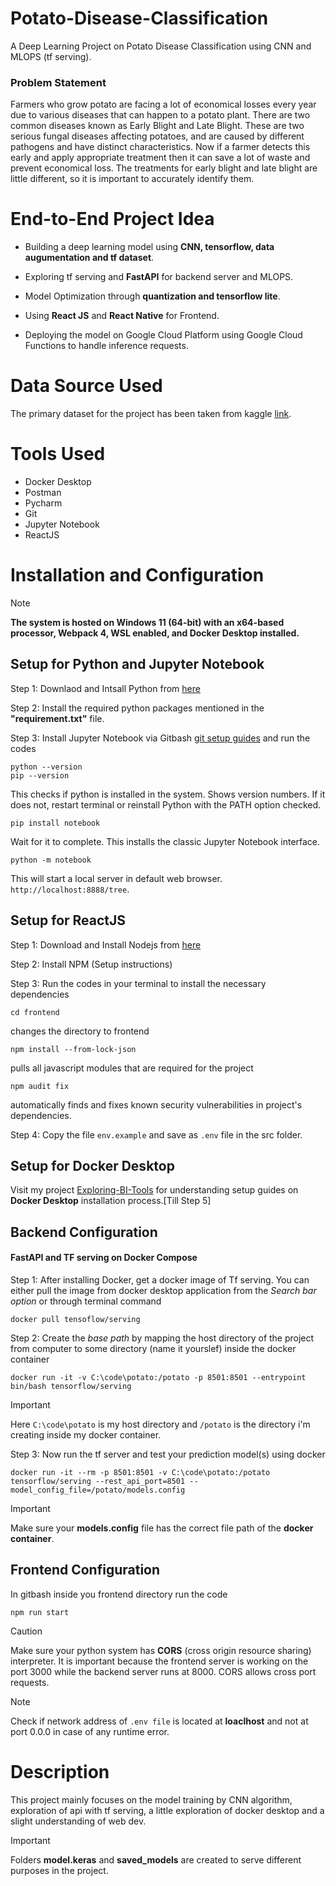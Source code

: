 # Potato-Disease-Classification 
A Deep Learning Project on Potato Disease Classification using CNN and MLOPS (tf serving).

### Problem Statement
Farmers who grow potato are facing a lot of economical losses every year due to various diseases that can happen to a potato plant. There are two common diseases known as Early Blight and Late Blight. These are two serious fungal diseases affecting potatoes, and are caused by different pathogens and have distinct characteristics. Now if a farmer detects this early and apply appropriate treatment then it can save a lot of waste and prevent economical loss. The treatments for early blight and late blight are little different, so it is important to accurately identify them.

# End-to-End Project Idea
- Building a deep learning model using **CNN, tensorflow, data augumentation and tf dataset**.
  
- Exploring  tf serving and **FastAPI** for backend server and MLOPS.
  
- Model Optimization through **quantization and tensorflow lite**.
  
- Using **React JS** and **React Native** for Frontend.
  
- Deploying the model on Google Cloud Platform using Google Cloud Functions to handle inference requests.

# Data Source Used
The primary dataset for the project has been taken from kaggle [link](https://www.kaggle.com/datasets/arjuntejaswi/plant-village).

# Tools Used
- Docker Desktop
- Postman
- Pycharm
- Git
- Jupyter Notebook
- ReactJS

# Installation and Configuration
>[!Note]
>**The system is hosted on Windows 11 (64-bit) with an x64-based processor, Webpack 4, WSL enabled, and Docker Desktop installed.**

## Setup for Python and Jupyter Notebook
Step 1: Downlaod and Intsall Python from [here](https://www.python.org)

Step 2: Install the required python packages mentioned in the **"requirement.txt"** file.

Step 3: Install Jupyter Notebook via Gitbash [git setup guides](https://git-scm.com/download/win) and run the codes

```
python --version
pip --version
```
This checks if python is installed in the system. Shows version numbers. If it does not, restart terminal or reinstall Python with the PATH option checked.

```
pip install notebook
```
Wait for it to complete. This installs the classic Jupyter Notebook interface.

```
python -m notebook
```
This will start a local server in default web browser. `http://localhost:8888/tree`.


## Setup for ReactJS
Step 1: Download and Install Nodejs from [here](https://nodejs.org/en/download)

Step 2: Install NPM (Setup instructions)

Step 3: Run the codes in your terminal to install the necessary dependencies

```
cd frontend
```
changes the directory to frontend

```
npm install --from-lock-json
```
pulls all javascript modules that are required for the project

```
npm audit fix
```
automatically finds and fixes known security vulnerabilities in project's dependencies.

Step 4: Copy the file `env.example` and save as `.env` file in the src folder.

## Setup for Docker Desktop

Visit my project [Exploring-BI-Tools](https://github.com/Radiohead229/Exploring-BI-Tools?tab=readme-ov-file#1-installing-superset-using-docker-compose) for understanding setup guides on **Docker Desktop** installation process.[Till Step 5]


## Backend Configuration 
#### FastAPI and TF serving on Docker Compose
Step 1: After installing Docker, get a docker image of Tf serving. You can either pull the image from docker desktop application from the *Search bar option* or through terminal command 
```
docker pull tensoflow/serving
```

Step 2: Create the *base path* by mapping the host directory of the project from computer to some directory (name it yourslef) inside the docker container

```
docker run -it -v C:\code\potato:/potato -p 8501:8501 --entrypoint bin/bash tensorflow/serving
```

>[!IMPORTANT]
>Here `C:\code\potato` is my host directory and `/potato` is the directory i'm creating inside my docker container.

Step 3: Now run the tf  server and test your prediction model(s) using docker

```
docker run -it --rm -p 8501:8501 -v C:\code\potato:/potato tensorflow/serving --rest_api_port=8501 --model_config_file=/potato/models.config

```
>[!IMPORTANT]
>Make sure your **models.config** file has the correct file path of the **docker container**.


## Frontend Configuration
In gitbash inside you frontend directory run the code 

```
npm run start
```

>[!CAUTION]
>Make sure your python system has **CORS** (cross origin resource sharing) interpreter. It is important because the frontend server is working on the port 3000 while the backend server runs at 8000. CORS allows cross port requests.

>[!NOTE]
>Check if network address of `.env file` is located at **loaclhost** and not at port 0.0.0 in case of any runtime error.


# Description
This project mainly focuses on the model training by CNN algorithm, exploration of api with tf serving, a little exploration of docker desktop and a slight understanding of web dev.

>[!IMPORTANT]
>Folders **model.keras** and **saved_models** are created to serve different purposes in the project.












